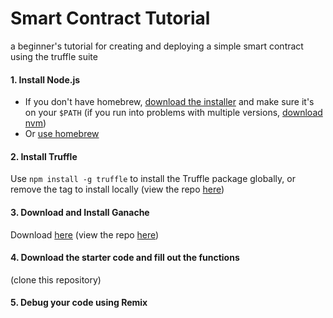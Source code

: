 Smart Contract Tutorial
=======================
a beginner's tutorial for creating and deploying a simple smart contract using the truffle suite



#### 1. Install Node.js
- If you don't have homebrew, [download the installer](https://nodejs.org/en/download/) and make sure it's on your `$PATH`
(if you run into problems with multiple versions, [download nvm](https://github.com/nvm-sh/nvm#installation-and-update))
- Or [use homebrew](https://changelog.com/posts/install-node-js-with-homebrew-on-os-x)


#### 2. Install Truffle
Use `npm install -g truffle` to install the Truffle package globally, or remove the tag to install locally
(view the repo [here](https://github.com/trufflesuite/truffle))


#### 3. Download and Install Ganache
Download [here](https://www.trufflesuite.com/ganache)
(view the repo [here](https://github.com/trufflesuite/ganache))


#### 4. Download the starter code and fill out the functions
(clone this repository)


#### 5. Debug your code using Remix
